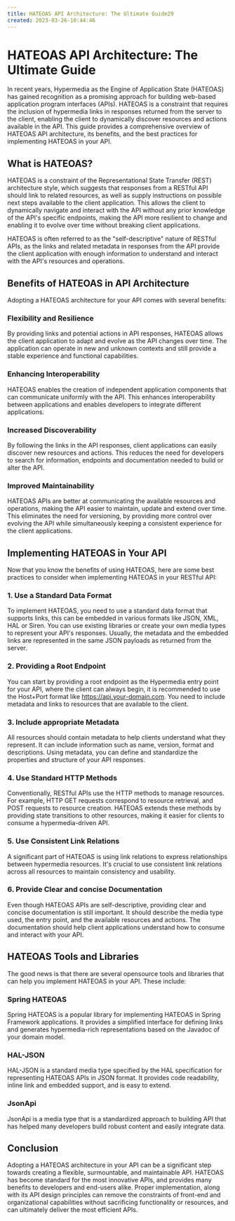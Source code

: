 ```yaml
---
title: HATEOAS API Architecture: The Ultimate Guide29
created: 2023-03-26-10:44:46
---
```


# HATEOAS API Architecture: The Ultimate Guide

In recent years, Hypermedia as the Engine of Application State (HATEOAS) has gained recognition as a promising approach for building web-based application program interfaces (APIs). HATEOAS is a constraint that requires the inclusion of hypermedia links in responses returned from the server to the client, enabling the client to dynamically discover resources and actions available in the API. This guide provides a comprehensive overview of HATEOAS API architecture, its benefits, and the best practices for implementing HATEOAS in your API.

## What is HATEOAS?

HATEOAS is a constraint of the Representational State Transfer (REST) architecture style, which suggests that responses from a RESTful API should link to related resources, as well as supply instructions on possible next steps available to the client application. This allows the client to dynamically navigate and interact with the API without any prior knowledge of the API's specific endpoints, making the API more resilient to change and enabling it to evolve over time without breaking client applications.

HATEOAS is often referred to as the "self-descriptive" nature of RESTful APIs, as the links and related metadata in responses from the API provide the client application with enough information to understand and interact with the API's resources and operations.

## Benefits of HATEOAS in API Architecture

Adopting a HATEOAS architecture for your API comes with several benefits:

### Flexibility and Resilience 
By providing links and potential actions in API responses, HATEOAS allows the client application to adapt and evolve as the API changes over time. The application can operate in new and unknown contexts and still provide a stable experience and functional capabilities.

### Enhancing Interoperability 
HATEOAS enables the creation of independent application components that can communicate uniformly with the API. This enhances interoperability between applications and enables developers to integrate different applications.

### Increased Discoverability 
By following the links in the API responses, client applications can easily discover new resources and actions. This reduces the need for developers to search for information, endpoints and documentation needed to build or alter the API.

### Improved Maintainability 
HATEOAS APIs are better at communicating the available resources and operations, making the API easier to maintain, update and extend over time. This eliminates the need for versioning, by providing more control over evolving the API while simultaneously keeping a consistent experience for the client applications.

## Implementing HATEOAS in Your API

Now that you know the benefits of using HATEOAS, here are some best practices to consider when implementing HATEOAS in your RESTful API:

### 1. Use a Standard Data Format
To implement HATEOAS, you need to use a standard data format that supports links, this can be embedded in various formats like JSON, XML, HAL or Siren. You can use existing libraries or create your own media types to represent your API's responses. Usually, the metadata and the embedded links are represented in the same JSON payloads as returned from the server.

### 2. Providing a Root Endpoint
You can start by providing a root endpoint as the Hypermedia entry point for your API, where the client can always begin, it is recommended to use the Host+Port format like https://api.your-domain.com. You need to include metadata and links to resources that are available to the client.

### 3. Include appropriate Metadata 
All resources should contain metadata to help clients understand what they represent. It can include information such as name, version, format and descriptions. Using metadata, you can define and standardize the properties and structure of your API responses. 

### 4. Use Standard HTTP Methods
Conventionally, RESTful APIs use the HTTP methods to manage resources. For example, HTTP GET requests correspond to resource retrieval, and POST requests to resource creation. HATEOAS extends these methods by providing state transitions to other resources, making it easier for clients to consume a hypermedia-driven API.

### 5. Use Consistent Link Relations
A significant part of HATEOAS is using link relations to express relationships between hypermedia resources. It's crucial to use consistent link relations across all resources to maintain consistency and usability.

### 6. Provide Clear and concise Documentation
Even though HATEOAS APIs are self-descriptive, providing clear and concise documentation is still important. It should describe the media type used, the entry point, and the available resources and actions. The documentation should help client applications understand how to consume and interact with your API.

## HATEOAS Tools and Libraries

The good news is that there are several opensource tools and libraries that can help you implement HATEOAS in your API. These include:

### Spring HATEOAS
Spring HATEOAS is a popular library for implementing HATEOAS in Spring Framework applications. It provides a simplified interface for defining links and generates hypermedia-rich representations based on the Javadoc of your domain model.

### HAL-JSON 
HAL-JSON is a standard media type specified by the HAL specification for representing HATEOAS APIs in JSON format. It provides code readability, inline link and embedded support, and is easy to extend.

### JsonApi
JsonApi is a media type that is a standardized approach to building API that has helped many developers build robust content and easily integrate data.

## Conclusion

Adopting a HATEOAS architecture in your API can be a significant step towards creating a flexible, surmountable, and maintainable API. HATEOAS has become standard for the most innovative APIs, and provides many benefits to developers and end-users alike. Proper implementation, along with its API design principles can remove the constraints of front-end and organizational capabilities without sacrificing functionality or resources, and can ultimately deliver the most efficient APIs.
